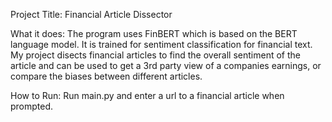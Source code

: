 Project Title: Financial Article Dissector

What it does:
The program uses FinBERT which is based on the BERT language model. It is trained for sentiment classification for financial text. My project disects financial articles to find the overall sentiment of the article and can be used to get a 3rd party view of a companies earnings, or compare the biases between different articles.

How to Run:
Run main.py and enter a url to a financial article when prompted.